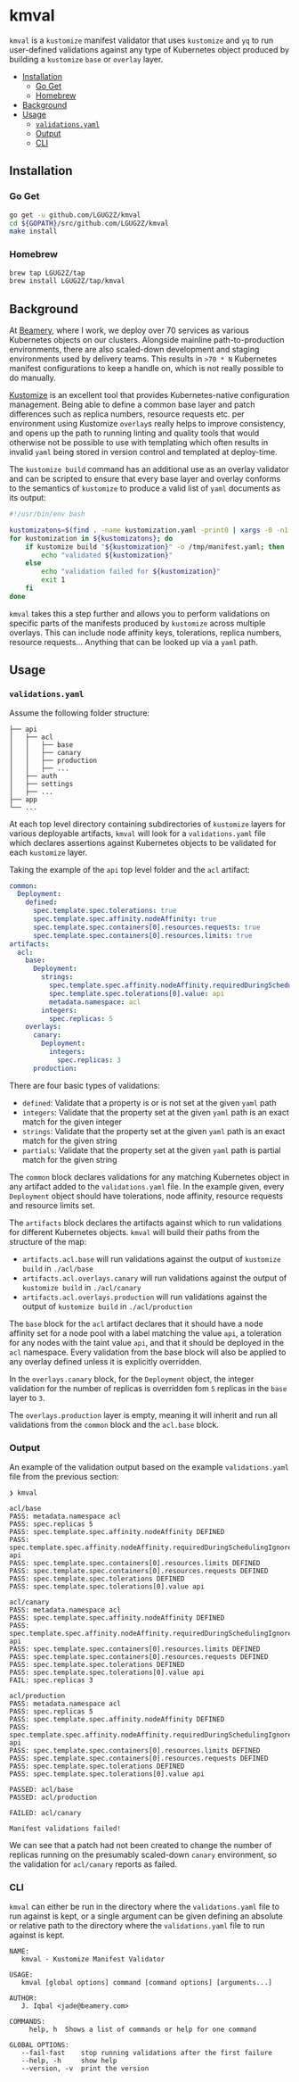 # kmval
`kmval` is a `kustomize` manifest validator that uses `kustomize` and `yq` to run user-defined validations against
any type of Kubernetes object produced by building a `kustomize` `base` or `overlay` layer.

- [Installation](#installation)
  * [Go Get](#go-get)
  * [Homebrew](#homebrew)
- [Background](#background)
- [Usage](#usage)
  * [`validations.yaml`](#-validationsyaml-)
  * [Output](#output)
  * [CLI](#cli)

## Installation
### Go Get
```bash
go get -u github.com/LGUG2Z/kmval
cd ${GOPATH}/src/github.com/LGUG2Z/kmval
make install
```

### Homebrew
```bash
brew tap LGUG2Z/tap
brew install LGUG2Z/tap/kmval
```

## Background
At [Beamery](https://beamery.com), where I work, we deploy over 70 services as various Kubernetes objects on our clusters.
Alongside mainline path-to-production environments, there are also scaled-down development and staging environments used by
delivery teams. This results in `>70 * N` Kubernetes manifest configurations to keep a handle on, which is not really possible
to do manually.

[Kustomize](https://kustomize.io) is an excellent tool that provides Kubernetes-native configuration management. Being
able to define a common base layer and patch differences such as replica numbers, resource requests etc. per environment
using Kustomize `overlay`s really helps to improve consistency, and opens up the path to running linting and quality tools
that would otherwise not be possible to use with templating which often results in invalid `yaml` being stored in version
control and templated at deploy-time.

The `kustomize build` command has an additional use as an overlay validator and can be scripted to ensure that every
base layer and overlay conforms to the semantics of `kustomize` to produce a valid list of `yaml` documents as its
output:

```bash
#!/usr/bin/env bash

kustomizatons=$(find . -name kustomization.yaml -print0 | xargs -0 -n1 dirname | sort --unique)
for kustomization in ${kustomizatons}; do
	if kustomize build "${kustomization}" -o /tmp/manifest.yaml; then
		echo "validated ${kustomization}"
	else
		echo "validation failed for ${kustomization}"
		exit 1
	fi
done
```

`kmval` takes this a step further and allows you to perform validations on specific parts of the manifests produced by
`kustomize` across multiple overlays. This can include node affinity keys, tolerations, replica numbers, resource requests...
Anything that can be looked up via a `yaml` path.

## Usage
### `validations.yaml`
Assume the following folder structure:
```text
├── api
│   ├── acl
│   │   ├── base
│   │   ├── canary
│   │   ├── production
│   │   ├── ...
│   ├── auth
│   ├── settings
│   ├── ...
├── app
└── ...
```

At each top level directory containing subdirectories of `kustomize` layers for various deployable artifacts, `kmval`
will look for a `validations.yaml` file which declares assertions against Kubernetes objects to be validated
for each `kustomize` layer.

Taking the example of the `api` top level folder and the `acl` artifact:

```yaml
common:
  Deployment:
    defined:
      spec.template.spec.tolerations: true
      spec.template.spec.affinity.nodeAffinity: true
      spec.template.spec.containers[0].resources.requests: true
      spec.template.spec.containers[0].resources.limits: true
artifacts:
  acl:
    base:
      Deployment:
        strings:
          spec.template.spec.affinity.nodeAffinity.requiredDuringSchedulingIgnoredDuringExecution.nodeSelectorTerms[0].matchExpressions[0].values[0]: api
          spec.template.spec.tolerations[0].value: api
          metadata.namespace: acl
        integers:
          spec.replicas: 5
    overlays:
      canary:
        Deployment:
          integers:
            spec.replicas: 3
      production:
```

There are four basic types of validations:
* `defined`: Validate that a property is or is not set at the given `yaml` path
* `integers`: Validate that the property set at the given `yaml` path is an exact match for the given integer
* `strings`: Validate that the property set at the given `yaml` path is an exact match for the given string
* `partials`: Validate that the property set at the given `yaml` path is partial match for the given string

The `common` block declares validations for any matching Kubernetes object in any artifact added to the `validations.yaml`
file. In the example given, every `Deployment` object should have tolerations, node affinity, resource requests and resource
limits set.

The `artifacts` block declares the artifacts against which to run validations for different Kubernetes objects. `kmval`
will build their paths from the structure of the map:
* `artifacts.acl.base` will run validations against the output of `kustomize build` in `./acl/base`
* `artifacts.acl.overlays.canary` will run validations against the output of `kustomize build` in `./acl/canary`
* `artifacts.acl.overlays.production` will run validations against the output of `kustomize build` in `./acl/production`

The `base` block for the `acl` artifact declares that it should have a node affinity set for a node pool with a label
matching the value `api`, a toleration for any nodes with the taint value `api`, and that it should be deployed in the
`acl` namespace. Every validation from the base block will also be applied to any overlay defined unless it is explicitly
overridden.

In the `overlays.canary` block, for the `Deployment` object, the integer validation for the number of replicas is overridden
fom `5` replicas in the `base` layer to `3`.

The `overlays.production` layer is empty, meaning it will inherit and run all validations from the `common` block and the
`acl.base` block.

### Output
An example of the validation output based on the example `validations.yaml` file from the previous section:

```text
❯ kmval

acl/base
PASS: metadata.namespace acl
PASS: spec.replicas 5
PASS: spec.template.spec.affinity.nodeAffinity DEFINED
PASS: spec.template.spec.affinity.nodeAffinity.requiredDuringSchedulingIgnoredDuringExecution.nodeSelectorTerms[0].matchExpressions[0].values[0] api
PASS: spec.template.spec.containers[0].resources.limits DEFINED
PASS: spec.template.spec.containers[0].resources.requests DEFINED
PASS: spec.template.spec.tolerations DEFINED
PASS: spec.template.spec.tolerations[0].value api

acl/canary
PASS: metadata.namespace acl
PASS: spec.template.spec.affinity.nodeAffinity DEFINED
PASS: spec.template.spec.affinity.nodeAffinity.requiredDuringSchedulingIgnoredDuringExecution.nodeSelectorTerms[0].matchExpressions[0].values[0] api
PASS: spec.template.spec.containers[0].resources.limits DEFINED
PASS: spec.template.spec.containers[0].resources.requests DEFINED
PASS: spec.template.spec.tolerations DEFINED
PASS: spec.template.spec.tolerations[0].value api
FAIL: spec.replicas 3

acl/production
PASS: metadata.namespace acl
PASS: spec.replicas 5
PASS: spec.template.spec.affinity.nodeAffinity DEFINED
PASS: spec.template.spec.affinity.nodeAffinity.requiredDuringSchedulingIgnoredDuringExecution.nodeSelectorTerms[0].matchExpressions[0].values[0] api
PASS: spec.template.spec.containers[0].resources.limits DEFINED
PASS: spec.template.spec.containers[0].resources.requests DEFINED
PASS: spec.template.spec.tolerations DEFINED
PASS: spec.template.spec.tolerations[0].value api

PASSED: acl/base
PASSED: acl/production

FAILED: acl/canary

Manifest validations failed!
```

We can see that a patch had not been created to change the number of replicas running on the presumably scaled-down `canary` environment,
so the validation for `acl/canary` reports as failed.

### CLI
`kmval` can either be run in the directory where the `validations.yaml` file to run against is kept, or a single
argument can be given defining an absolute or relative path to the directory where the `validations.yaml` file to
run against is kept.

```text
NAME:
   kmval - Kustomize Manifest Validator

USAGE:
   kmval [global options] command [command options] [arguments...]

AUTHOR:
   J. Iqbal <jade@beamery.com>

COMMANDS:
     help, h  Shows a list of commands or help for one command

GLOBAL OPTIONS:
   --fail-fast    stop running validations after the first failure
   --help, -h     show help
   --version, -v  print the version
```

